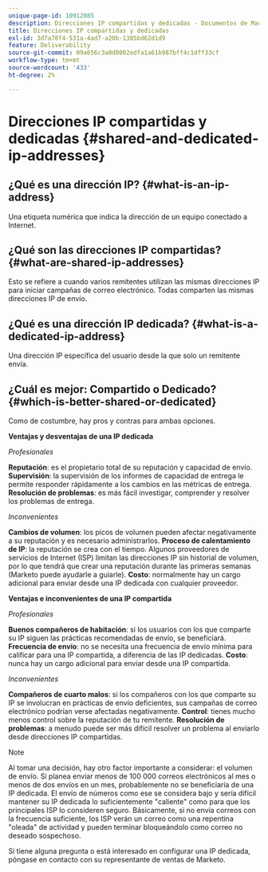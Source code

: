 ```yaml
---
unique-page-id: 10912085
description: Direcciones IP compartidas y dedicadas - Documentos de Marketo - Documentación del producto
title: Direcciones IP compartidas y dedicadas
exl-id: 3d7a78f4-531a-4ad7-a20b-1385bd62d1d9
feature: Deliverability
source-git-commit: 09a656c3a0d0002edfa1a61b987bff4c1dff33cf
workflow-type: tm+mt
source-wordcount: '433'
ht-degree: 2%

---
```


# Direcciones IP compartidas y dedicadas {#shared-and-dedicated-ip-addresses}

## ¿Qué es una dirección IP? {#what-is-an-ip-address}

Una etiqueta numérica que indica la dirección de un equipo conectado a Internet.

## ¿Qué son las direcciones IP compartidas? {#what-are-shared-ip-addresses}

Esto se refiere a cuando varios remitentes utilizan las mismas direcciones IP para iniciar campañas de correo electrónico. Todas comparten las mismas direcciones IP de envío.

## ¿Qué es una dirección IP dedicada? {#what-is-a-dedicated-ip-address}

Una dirección IP específica del usuario desde la que solo un remitente envía.

## ¿Cuál es mejor: Compartido o Dedicado? {#which-is-better-shared-or-dedicated}

Como de costumbre, hay pros y contras para ambas opciones.

**Ventajas y desventajas de una IP dedicada**

_Profesionales_

**Reputación**: es el propietario total de su reputación y capacidad de envío.
**Supervisión**: la supervisión de los informes de capacidad de entrega le permite responder rápidamente a los cambios en las métricas de entrega.
**Resolución de problemas**: es más fácil investigar, comprender y resolver los problemas de entrega.

_Inconvenientes_

**Cambios de volumen**: los picos de volumen pueden afectar negativamente a su reputación y es necesario administrarlos.
**Proceso de calentamiento de IP**: la reputación se crea con el tiempo. Algunos proveedores de servicios de Internet (ISP) limitan las direcciones IP sin historial de volumen, por lo que tendrá que crear una reputación durante las primeras semanas (Marketo puede ayudarle a guiarle).
**Costo**: normalmente hay un cargo adicional para enviar desde una IP dedicada con cualquier proveedor.

**Ventajas e inconvenientes de una IP compartida**

_Profesionales_

**Buenos compañeros de habitación**: si los usuarios con los que comparte su IP siguen las prácticas recomendadas de envío, se beneficiará.
**Frecuencia de envío**: no se necesita una frecuencia de envío mínima para calificar para una IP compartida, a diferencia de las IP dedicadas.
**Costo**: nunca hay un cargo adicional para enviar desde una IP compartida.

_Inconvenientes_

**Compañeros de cuarto malos**: si los compañeros con los que comparte su IP se involucran en prácticas de envío deficientes, sus campañas de correo electrónico podrían verse afectadas negativamente.
**Control**: tienes mucho menos control sobre la reputación de tu remitente.
**Resolución de problemas**: a menudo puede ser más difícil resolver un problema al enviarlo desde direcciones IP compartidas.

>[!NOTE]
>
>Al tomar una decisión, hay otro factor importante a considerar: el volumen de envío. Si planea enviar menos de 100 000 correos electrónicos al mes o menos de dos envíos en un mes, probablemente no se beneficiaría de una IP dedicada. El envío de números como ese se considera bajo y sería difícil mantener su IP dedicada lo suficientemente &quot;caliente&quot; como para que los principales ISP lo consideren seguro. Básicamente, si no envía correos con la frecuencia suficiente, los ISP verán un correo como una repentina &quot;oleada&quot; de actividad y pueden terminar bloqueándolo como correo no deseado sospechoso.

Si tiene alguna pregunta o está interesado en configurar una IP dedicada, póngase en contacto con su representante de ventas de Marketo.
